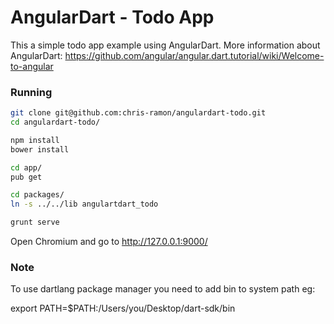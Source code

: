 # AngularDart - Todo AppThis a simple todo app example using AngularDart.More information about AngularDart:https://github.com/angular/angular.dart.tutorial/wiki/Welcome-to-angular### Running``` bashgit clone git@github.com:chris-ramon/angulardart-todo.gitcd angulardart-todo/npm installbower installcd app/pub getcd packages/ln -s ../../lib angulartdart_todogrunt serve```Open Chromium and go to http://127.0.0.1:9000/### NoteTo use dartlang package manager you need to add bin to system path eg:export PATH=$PATH:/Users/you/Desktop/dart-sdk/bin